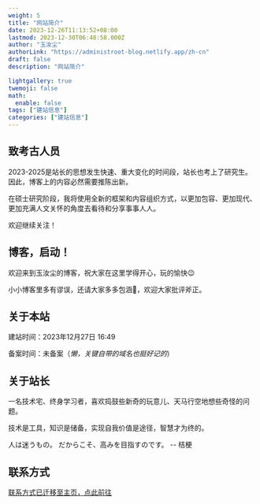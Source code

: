```yaml
---
weight: 5
title: "网站简介"
date: 2023-12-26T11:13:52+08:00
lastmod: 2023-12-30T06:48:58.000Z
author: "玉汝尘"
authorLink: "https://administroot-blog.netlify.app/zh-cn"
draft: false
description: "网站简介"

lightgallery: true
twemoji: false
math:
  enable: false
tags: ["建站信息"]
categories: ["建站信息"]
---
```


## 致考古人员

2023-2025是站长的思想发生快速、重大变化的时间段，站长也考上了研究生。因此，博客上的内容必然需要推陈出新。

在硕士研究阶段，我将使用全新的框架和内容组织方式，以更加包容、更加现代、更加充满人文关怀的角度去看待和分享事事人人。

欢迎继续关注！

## 博客，启动！

欢迎来到玉汝尘的博客，祝大家在这里学得开心，玩的愉快:wink:

小小博客里多有谬误，还请大家多多包涵:handshake:，欢迎大家批评斧正。

## 关于本站

建站时间：2023年12月27日 16:49

备案时间：未备案（*懒，关键自带的域名也挺好记的*）

## 关于站长
  
一名技术宅、终身学习者，喜欢捣鼓些新奇的玩意儿、天马行空地想些奇怪的问题。

技术是工具，知识是储备，实现自我价值是途径，智慧才为终的。

人は迷うもの。 だからこそ、高みを目指すのです。 -- 桔梗

## 联系方式

[联系方式已迁移至主页，点此前往](https://administroot-blog.netlify.app/zh-cn)
